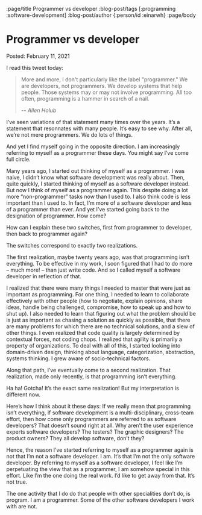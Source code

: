 :page/title Programmer vs developer
:blog-post/tags [:programming :software-development]
:blog-post/author {:person/id :einarwh}
:page/body

# Programmer vs developer

Posted: February 11, 2021

I read this tweet today:

> More and more, I don't particularly like the label "programmer." We are developers, not programmers. We develop systems that help people. Those systems may or may not involve programming. All too often, programming is a hammer in search of a nail.
>
> -- <cite>Allen Holub</cite>

I’ve seen variations of that statement many times over the years. It’s a statement that resonnates with many people. It’s easy to see why. After all, we’re not mere programmers. We do lots of things.

And yet I find myself going in the opposite direction. I am increasingly referring to myself as a programmer these days. You might say I’ve come full circle.

Many years ago, I started out thinking of myself as a programmer. I was naive, I didn’t know what software development was really about. Then, quite quickly, I started thinking of myself as a software developer instead. But now I think of myself as a programmer again. This despite doing a lot more “non-programmer” tasks now than I used to. I also think code is less important than I used to. In fact, I’m more of a software developer and less of a programmer than ever. And yet I’ve started going back to the designation of programmer. How come?

How can I explain these two switches, first from programmer to developer, then back to programmer again?

The switches correspond to exactly two realizations.

The first realization, maybe twenty years ago, was that programming isn’t everything. To be effective in my work, I soon figured that I had to do more – much more! – than just write code. And so I called myself a software developer in reflection of that.

I realized that there were many things I needed to master that were just as important as programming. For one thing, I needed to learn to collaborate effectively with other people (how to negotiate, explain opinions, share ideas, handle being challenged, compromise, how to speak up and how to shut up). I also needed to learn that figuring out what the problem should be is just as important as chasing a solution as quickly as possible, that there are many problems for which there are no technical solutions, and a slew of other things. I even realized that code quality is largely determined by contextual forces, not coding chops. I realized that agility is primarily a property of organizations. To deal with all of this, I started looking into domain-driven design, thinking about language, categorization, abstraction, systems thinking. I grew aware of socio-technical factors.

Along that path, I’ve eventually come to a second realization. That realization, made only recently, is that programming isn’t everything.

Ha ha! Gotcha! It’s the exact same realization! But my interpretation is different now.

Here’s how I think about it these days: If we really mean that programming isn’t everything, if software development is a multi-disciplinary, cross-team effort, then how come only programmers are referred to as software developers? That doesn’t sound right at all. Why aren’t the user experience experts software developers? The testers? The graphic designers? The product owners? They all develop software, don’t they?

Hence, the reason I’ve started referring to myself as a programmer again is not that I’m not a software developer. I am. It’s that I’m not the only software developer. By referring to myself as a software developer, I feel like I’m perpetuating the view that as a programmer, I am somehow special in this effort. Like I’m the one doing the real work. I’d like to get away from that. It’s not true.

The one activity that I do do that people with other specialities don’t do, is program. I am a programmer. Some of the other software developers I work with are not.
